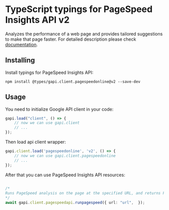 # TypeScript typings for PageSpeed Insights API v2
Analyzes the performance of a web page and provides tailored suggestions to make that page faster.
For detailed description please check [documentation](https://developers.google.com/speed/docs/insights/v2/getting-started).

## Installing

Install typings for PageSpeed Insights API:
```
npm install @types/gapi.client.pagespeedonline@v2 --save-dev
```

## Usage

You need to initialize Google API client in your code:
```typescript
gapi.load("client", () => { 
    // now we can use gapi.client
    // ... 
});
```

Then load api client wrapper:
```typescript
gapi.client.load('pagespeedonline', 'v2', () => {
    // now we can use gapi.client.pagespeedonline
    // ... 
});
```



After that you can use PageSpeed Insights API resources:

```typescript 
    
/* 
Runs PageSpeed analysis on the page at the specified URL, and returns PageSpeed scores, a list of suggestions to make that page faster, and other information.  
*/
await gapi.client.pagespeedapi.runpagespeed({ url: "url",  });
```